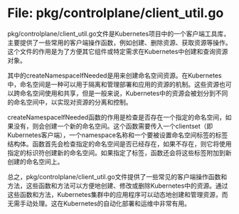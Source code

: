 # File: pkg/controlplane/client_util.go

pkg/controlplane/client_util.go文件是Kubernetes项目中的一个客户端工具库，主要提供了一些常用的客户端操作函数，例如创建、删除资源、获取资源等操作。这个文件的作用是为了方便其它组件或特定需求在Kubernetes中创建和查询资源对象。

其中的createNamespaceIfNeeded是用来创建命名空间资源。在Kubernetes中，命名空间是一种可以用于隔离和管理部署和应用的资源的机制。这些资源也可以跨命名空间使用和共享，但是一般来说，Kubernetes中的资源会被划分到不同的命名空间中，以实现对资源的分离和控制。

createNamespaceIfNeeded函数的作用是检查是否存在一个指定的命名空间，如果没有，则会创建一个新的命名空间。这个函数需要传入一个clientset（即Kubernetes客户端），一个namespace名称和一个要被设置命名空间标签的标签结构体。函数首先会检查指定的命名空间是否已经存在，如果不存在，则它将使用指定的标识符创建新的命名空间。如果指定了标签，函数还会将这些标签附加到新创建的命名空间上。

总之，pkg/controlplane/client_util.go文件提供了一些常见的客户端操作函数和方法，这些函数和方法可以方便地创建、修改或删除Kubernetes中的资源。通过这些函数和方法，Kubernetes集群中的应用程序可以动态地创建和管理资源，而无需手动处理。这在Kubernetes的自动化部署和运维中非常有用。


